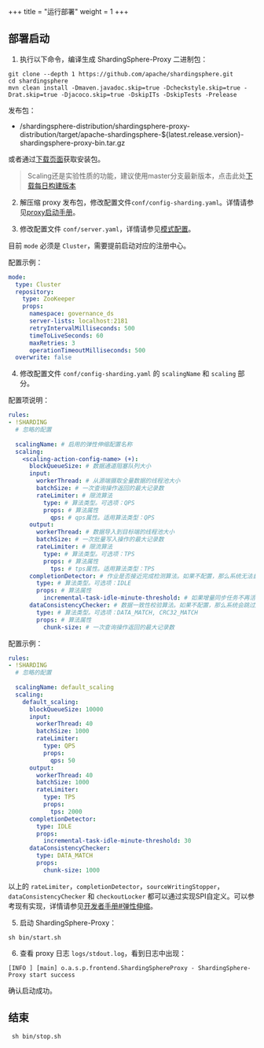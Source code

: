 +++
title = "运行部署"
weight = 1
+++

## 部署启动

1. 执行以下命令，编译生成 ShardingSphere-Proxy 二进制包：

```
git clone --depth 1 https://github.com/apache/shardingsphere.git
cd shardingsphere
mvn clean install -Dmaven.javadoc.skip=true -Dcheckstyle.skip=true -Drat.skip=true -Djacoco.skip=true -DskipITs -DskipTests -Prelease
```

发布包：
- /shardingsphere-distribution/shardingsphere-proxy-distribution/target/apache-shardingsphere-${latest.release.version}-shardingsphere-proxy-bin.tar.gz

或者通过[下载页面]( https://shardingsphere.apache.org/document/current/cn/downloads/ )获取安装包。

> Scaling还是实验性质的功能，建议使用master分支最新版本，点击此处[下载每日构建版本]( https://github.com/apache/shardingsphere#nightly-builds )

2. 解压缩 proxy 发布包，修改配置文件`conf/config-sharding.yaml`。详情请参见[proxy启动手册](/cn/user-manual/shardingsphere-proxy/startup/bin/)。

3. 修改配置文件 `conf/server.yaml`，详情请参见[模式配置](/cn/user-manual/shardingsphere-jdbc/yaml-config/mode/)。

目前 `mode` 必须是 `Cluster`，需要提前启动对应的注册中心。

配置示例：
```yaml
mode:
  type: Cluster
  repository:
    type: ZooKeeper
    props:
      namespace: governance_ds
      server-lists: localhost:2181
      retryIntervalMilliseconds: 500
      timeToLiveSeconds: 60
      maxRetries: 3
      operationTimeoutMilliseconds: 500
  overwrite: false
```

4. 修改配置文件 `conf/config-sharding.yaml` 的 `scalingName` 和 `scaling` 部分。

配置项说明：
```yaml
rules:
- !SHARDING
  # 忽略的配置
  
  scalingName: # 启用的弹性伸缩配置名称
  scaling:
    <scaling-action-config-name> (+):
      blockQueueSize: # 数据通道阻塞队列大小
      input:
        workerThread: # 从源端摄取全量数据的线程池大小
        batchSize: # 一次查询操作返回的最大记录数
        rateLimiter: # 限流算法
          type: # 算法类型。可选项：QPS
          props: # 算法属性
            qps: # qps属性。适用算法类型：QPS
      output:
        workerThread: # 数据导入到目标端的线程池大小
        batchSize: # 一次批量写入操作的最大记录数
        rateLimiter: # 限流算法
          type: # 算法类型。可选项：TPS
          props: # 算法属性
            tps: # tps属性。适用算法类型：TPS
      completionDetector: # 作业是否接近完成检测算法。如果不配置，那么系统无法自动进行后续步骤，可以通过 DistSQL 手动操作。
        type: # 算法类型。可选项：IDLE
        props: # 算法属性
          incremental-task-idle-minute-threshold: # 如果增量同步任务不再活动超过一定时间，那么可以认为增量同步任务接近完成。适用算法类型：IDLE
      dataConsistencyChecker: # 数据一致性校验算法。如果不配置，那么系统会跳过这个步骤。
        type: # 算法类型。可选项：DATA_MATCH, CRC32_MATCH
        props: # 算法属性
          chunk-size: # 一次查询操作返回的最大记录数
```

配置示例：
```yaml
rules:
- !SHARDING
  # 忽略的配置
  
  scalingName: default_scaling
  scaling:
    default_scaling:
      blockQueueSize: 10000
      input:
        workerThread: 40
        batchSize: 1000
        rateLimiter:
          type: QPS
          props:
            qps: 50
      output:
        workerThread: 40
        batchSize: 1000
        rateLimiter:
          type: TPS
          props:
            tps: 2000
      completionDetector:
        type: IDLE
        props:
          incremental-task-idle-minute-threshold: 30
      dataConsistencyChecker:
        type: DATA_MATCH
        props:
          chunk-size: 1000
```

以上的 `rateLimiter`，`completionDetector`，`sourceWritingStopper`，`dataConsistencyChecker` 和 `checkoutLocker` 都可以通过实现SPI自定义。可以参考现有实现，详情请参见[开发者手册#弹性伸缩](/cn/dev-manual/scaling/)。

5. 启动 ShardingSphere-Proxy：

```
sh bin/start.sh
```

6. 查看 proxy 日志 `logs/stdout.log`，看到日志中出现：

```
[INFO ] [main] o.a.s.p.frontend.ShardingSphereProxy - ShardingSphere-Proxy start success
```

确认启动成功。

## 结束

```
 sh bin/stop.sh
```
